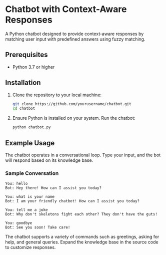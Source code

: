 # Chatbot with Context-Aware Responses

A Python chatbot designed to provide context-aware responses by matching user input with predefined answers using fuzzy matching.

## Prerequisites

- Python 3.7 or higher

## Installation

1. Clone the repository to your local machine:
   ```bash
   git clone https://github.com/yourusername/chatbot.git
   cd chatbot
   ```

2. Ensure Python is installed on your system. Run the chatbot:
   ```bash
   python chatbot.py
   ```

## Example Usage

The chatbot operates in a conversational loop. Type your input, and the bot will respond based on its knowledge base.

### Sample Conversation

```plaintext
You: hello
Bot: Hey there! How can I assist you today?

You: what is your name
Bot: I am your friendly chatbot! How can I assist you today?

You: tell me a joke
Bot: Why don't skeletons fight each other? They don't have the guts!

You: goodbye
Bot: See you soon! Take care!
```

The chatbot supports a variety of commands such as greetings, asking for help, and general queries. Expand the knowledge base in the source code to customize responses.

